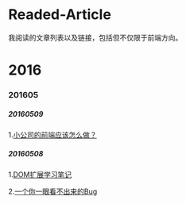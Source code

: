# Readed-Article
我阅读的文章列表以及链接，包括但不仅限于前端方向。
# 2016
### 201605
##### 20160509
1.[小公司的前端应该怎么做？](http://www.cnblogs.com/yexiaochai/archive/2016/05/09/5311712.html)

##### 20160508
1.[DOM扩展学习笔记](http://www.cnblogs.com/venoral/p/5459495.html)

2.[一个你一眼看不出来的Bug](https://segmentfault.com/a/1190000005037758)
